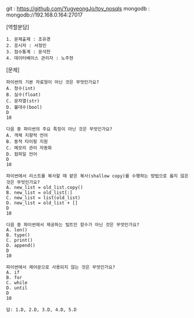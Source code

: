 git : https://github.com/YugyeongJo/toy_nosqls
mongodb : mongodb://192.168.0.164:27017


[역할분담]
```
1. 문제출제 : 조유경
2. 응시자 : 서정민
3. 점수통계 : 문석천
4. 데이터베이스 관리자 : 노주현
```

[문제]
```
파이썬의 기본 자료형이 아닌 것은 무엇인가요?
A. 정수(int)
B. 실수(float)
C. 문자열(str)
D. 불대수(bool)
D
10

다음 중 파이썬의 주요 특징이 아닌 것은 무엇인가요?
A. 객체 지향적 언어
B. 동적 타이핑 지원
C. 메모리 관리 자동화
D. 컴파일 언어
D
10

파이썬에서 리스트를 복사할 때 얕은 복사(shallow copy)를 수행하는 방법으로 옳지 않은 것은 무엇인가요?
A. new_list = old_list.copy()
B. new_list = old_list[:]
C. new_list = list(old_list)
D. new_list = old_list + []
D
10

다음 중 파이썬에서 제공하는 빌트인 함수가 아닌 것은 무엇인가요?
A. len()
B. type()
C. print()
D. append()
D
10

파이썬에서 제어문으로 사용되지 않는 것은 무엇인가요?
A. if
B. for
C. while
D. until
D
10

답: 1.D, 2.D, 3.D, 4.D, 5.D
```